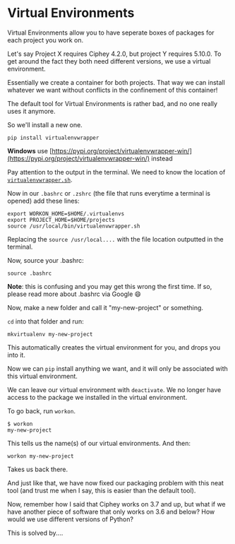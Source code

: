 # Virtual Environments

Virtual Environments allow you to have seperate boxes of packages for each project you work on.

Let's say Project X requires Ciphey 4.2.0, but project Y requires 5.10.0. To get around the fact they both need different versions, we use a virtual environment.

Essentially we create a container for both projects. That way we can install whatever we want without conflicts in the confinement of this container!

The default tool for Virtual Environments is rather bad, and no one really uses it anymore.

So we'll install a new one.

```text
pip install virtualenvwrapper
```

**Windows** use [https://pypi.org/project/virtualenvwrapper-win/](https://pypi.org/project/virtualenvwrapper-win/) instead

Pay attention to the output in the terminal. We need to know the location of [`virtualenvwrapper.sh`](http://virtualenvwrapper.sh/).

Now in our `.bashrc` or `.zshrc` \(the file that runs everytime a terminal is opened\) add these lines:

```text
export WORKON_HOME=$HOME/.virtualenvs
export PROJECT_HOME=$HOME/projects
source /usr/local/bin/virtualenvwrapper.sh
```

Replacing the `source /usr/local....` with the file location outputted in the terminal.

Now, source your .bashrc:

```text
source .bashrc
```

**Note**: this is confusing and you may get this wrong the first time. If so, please read more about .bashrc via Google 😄

Now, make a new folder and call it "my-new-project" or something.

`cd` into that folder and run:

```text
mkvirtualenv my-new-project
```

This automatically creates the virtual environment for you, and drops you into it.

Now we can `pip` install anything we want, and it will only be associated with this virtual environment.

We can leave our virtual environment with `deactivate`. We no longer have access to the package we installed in the virtual environment.

To go back, run `workon`.

```text
$ workon
my-new-project
```

This tells us the name\(s\) of our virtual environments. And then:

```text
workon my-new-project
```

Takes us back there.

And just like that, we have now fixed our packaging problem with this neat tool \(and trust me when I say, this is easier than the default tool\).

Now, remember how I said that Ciphey works on 3.7 and up, but what if we have another piece of software that only works on 3.6 and below? How would we use different versions of Python?

This is solved by....

